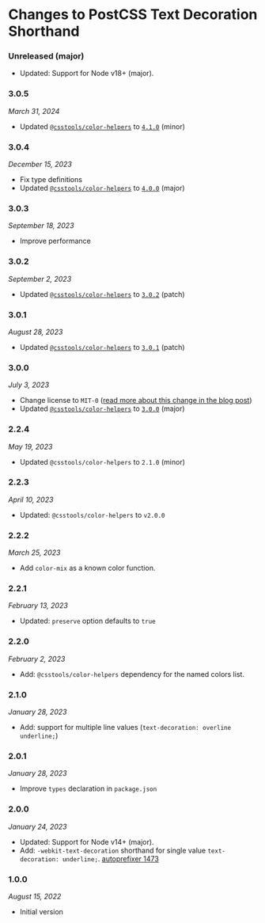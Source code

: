 # Changes to PostCSS Text Decoration Shorthand

### Unreleased (major)

- Updated: Support for Node v18+ (major).

### 3.0.5

_March 31, 2024_

- Updated [`@csstools/color-helpers`](https://github.com/csstools/postcss-plugins/tree/main/packages/color-helpers) to [`4.1.0`](https://github.com/csstools/postcss-plugins/tree/main/packages/color-helpers/CHANGELOG.md#410) (minor)

### 3.0.4

_December 15, 2023_

- Fix type definitions
- Updated [`@csstools/color-helpers`](https://github.com/csstools/postcss-plugins/tree/main/packages/color-helpers) to [`4.0.0`](https://github.com/csstools/postcss-plugins/tree/main/packages/color-helpers/CHANGELOG.md#400) (major)

### 3.0.3

_September 18, 2023_

- Improve performance

### 3.0.2

_September 2, 2023_

- Updated [`@csstools/color-helpers`](https://github.com/csstools/postcss-plugins/tree/main/packages/color-helpers) to [`3.0.2`](https://github.com/csstools/postcss-plugins/tree/main/packages/color-helpers/CHANGELOG.md#302) (patch)

### 3.0.1

_August 28, 2023_

- Updated [`@csstools/color-helpers`](https://github.com/csstools/postcss-plugins/tree/main/packages/color-helpers) to [`3.0.1`](https://github.com/csstools/postcss-plugins/tree/main/packages/color-helpers/CHANGELOG.md#301) (patch)

### 3.0.0

_July 3, 2023_

- Change license to `MIT-0` ([read more about this change in the blog post](https://preset-env.cssdb.org/blog/license-change/))
- Updated [`@csstools/color-helpers`](https://github.com/csstools/postcss-plugins/tree/main/packages/color-helpers) to [`3.0.0`](https://github.com/csstools/postcss-plugins/tree/main/packages/color-helpers/CHANGELOG.md#300) (major)

### 2.2.4

_May 19, 2023_

- Updated `@csstools/color-helpers` to `2.1.0` (minor)


### 2.2.3

_April 10, 2023_

- Updated: `@csstools/color-helpers` to `v2.0.0`

### 2.2.2

_March 25, 2023_

- Add `color-mix` as a known color function.

### 2.2.1

_February 13, 2023_

- Updated: `preserve` option defaults to `true`

### 2.2.0

_February 2, 2023_

- Add: `@csstools/color-helpers` dependency for the named colors list.

### 2.1.0

_January 28, 2023_

- Add: support for multiple line values (`text-decoration: overline underline;`)

### 2.0.1

_January 28, 2023_

- Improve `types` declaration in `package.json`

### 2.0.0

_January 24, 2023_

- Updated: Support for Node v14+ (major).
- Add: `-webkit-text-decoration` shorthand for single value `text-decoration: underline;`. [autoprefixer 1473](https://github.com/postcss/autoprefixer/issues/1473#issuecomment-1243370592)

### 1.0.0

_August 15, 2022_

- Initial version
